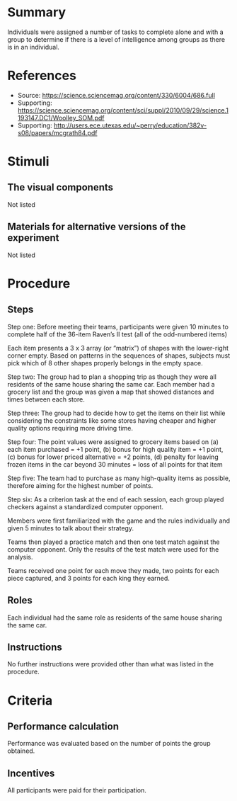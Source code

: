# Summary
Individuals were assigned a number of tasks to complete alone and with a group to determine if there is a level of intelligence among groups as there is in an individual.

# References
- Source: https://science.sciencemag.org/content/330/6004/686.full
- Supporting: https://science.sciencemag.org/content/sci/suppl/2010/09/29/science.1193147.DC1/Woolley_SOM.pdf
- Supporting: http://users.ece.utexas.edu/~perry/education/382v-s08/papers/mcgrath84.pdf

# Stimuli
## The visual components
Not listed

## Materials for alternative versions of the experiment 
Not listed

# Procedure
## Steps
Step one: Before meeting their teams, participants were given 10 minutes to complete half of the 36-item Raven’s II test (all of the odd-numbered items)

Each item presents a 3 x 3 array (or “matrix”) of shapes with the lower-right corner empty. Based on patterns in the sequences of shapes, subjects must pick which of 8 other shapes properly belongs in the empty space. 

Step two: The group had to plan a shopping trip as though they were all residents of the same house sharing the same car. Each member had a grocery list and the group was given a map that showed distances and times between each store.

Step three: The group had to decide how to get the items on their list while considering the constraints like some stores having cheaper and higher quality options requiring more driving time.

Step four: The point values were assigned to grocery items based on (a) each item purchased = +1 point, (b) bonus for high quality item = +1 point, (c) bonus for lower priced alternative = +2 points, (d) penalty for leaving frozen items in the car beyond 30 minutes = loss of all points for that item

Step five: The team had to purchase as many high-quality items as possible, therefore aiming for the highest number of points.

Step six: As a criterion task at the end of each session, each group played checkers against a standardized computer opponent.

Members were first familiarized with the game and the rules individually and given 5 minutes to talk about their strategy.

Teams then played a practice match and then one test match against the computer opponent. Only the results of the test match were used for the analysis.

Teams received one point for each move they made, two points for each piece captured, and 3 points for each king they earned.

## Roles 
Each individual had the same role as residents of the same house sharing the same car.

## Instructions
No further instructions were provided other than what was listed in the procedure.

# Criteria
## Performance calculation
Performance was evaluated based on the number of points the group obtained.

## Incentives
All participants were paid for their participation. 
